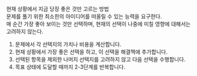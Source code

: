 현재 상황에서 지금 당장 좋은 것만 고르는 방법  
문제를 풀기 위한 최소한의 아이디어를 떠올릴 수 있는 능력을 요구한다.  
매 순간 가장 좋아 보이는 것만 선택하며, 현재의 선택이 나중에 미칠 영향에 대해서는 고려하지 않는다.

1. 문제에서 각 선택지의 가치나 비용을 계산합니다.
2. 현재 상황에서 가장 좋은 선택을 하고, 이 선택을 해결책에 추가합니다.
3. 선택된 항목을 제외한 나머지 선택지를 고려하지 않고 다음 선택을 수행합니다.
4. 목표 상태에 도달할 때까지 2-3단계를 반복합니다.
